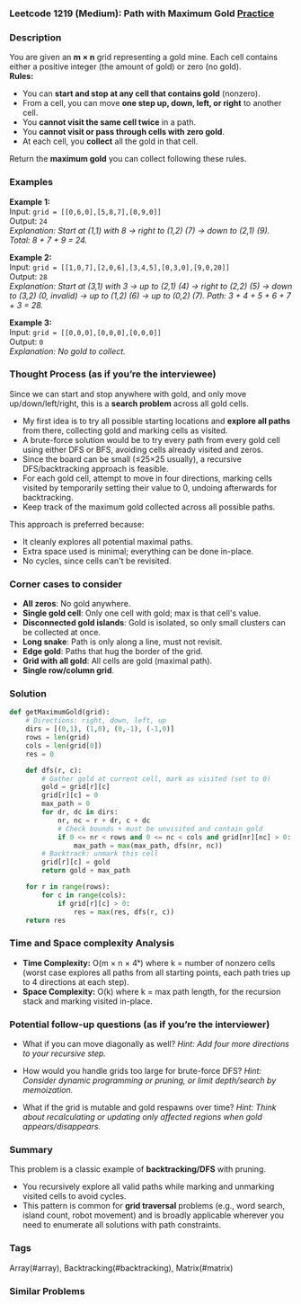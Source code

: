 ### Leetcode 1219 (Medium): Path with Maximum Gold [Practice](https://leetcode.com/problems/path-with-maximum-gold)

### Description  
You are given an **m × n** grid representing a gold mine. Each cell contains either a positive integer (the amount of gold) or zero (no gold).  
**Rules:**
- You can **start and stop at any cell that contains gold** (nonzero).
- From a cell, you can move **one step up, down, left, or right** to another cell.
- You **cannot visit the same cell twice** in a path.
- You **cannot visit or pass through cells with zero gold**.
- At each cell, you **collect** all the gold in that cell.

Return the **maximum gold** you can collect following these rules.


### Examples  

**Example 1:**  
Input: `grid = [[0,6,0],[5,8,7],[0,9,0]]`  
Output: `24`  
*Explanation: Start at (1,1) with 8 → right to (1,2) (7) → down to (2,1) (9). Total: 8 + 7 + 9 = 24.*

**Example 2:**  
Input: `grid = [[1,0,7],[2,0,6],[3,4,5],[0,3,0],[9,0,20]]`  
Output: `28`  
*Explanation: Start at (3,1) with 3 → up to (2,1) (4) → right to (2,2) (5) → down to (3,2) (0, invalid) → up to (1,2) (6) → up to (0,2) (7). Path: 3 + 4 + 5 + 6 + 7 + 3 = 28.*

**Example 3:**  
Input: `grid = [[0,0,0],[0,0,0],[0,0,0]]`  
Output: `0`  
*Explanation: No gold to collect.*


### Thought Process (as if you’re the interviewee)  
Since we can start and stop anywhere with gold, and only move up/down/left/right, this is a **search problem** across all gold cells.  
- My first idea is to try all possible starting locations and **explore all paths** from there, collecting gold and marking cells as visited.
- A brute-force solution would be to try every path from every gold cell using either DFS or BFS, avoiding cells already visited and zeros.  
- Since the board can be small (≤25×25 usually), a recursive DFS/backtracking approach is feasible.
- For each gold cell, attempt to move in four directions, marking cells visited by temporarily setting their value to 0, undoing afterwards for backtracking.
- Keep track of the maximum gold collected across all possible paths.

This approach is preferred because:
- It cleanly explores all potential maximal paths.
- Extra space used is minimal; everything can be done in-place.
- No cycles, since cells can't be revisited.


### Corner cases to consider  
- **All zeros**: No gold anywhere.
- **Single gold cell**: Only one cell with gold; max is that cell's value.
- **Disconnected gold islands**: Gold is isolated, so only small clusters can be collected at once.
- **Long snake**: Path is only along a line, must not revisit.
- **Edge gold**: Paths that hug the border of the grid.
- **Grid with all gold**: All cells are gold (maximal path).
- **Single row/column grid**.


### Solution

```python
def getMaximumGold(grid):
    # Directions: right, down, left, up
    dirs = [(0,1), (1,0), (0,-1), (-1,0)]
    rows = len(grid)
    cols = len(grid[0])
    res = 0

    def dfs(r, c):
        # Gather gold at current cell, mark as visited (set to 0)
        gold = grid[r][c]
        grid[r][c] = 0
        max_path = 0
        for dr, dc in dirs:
            nr, nc = r + dr, c + dc
            # Check bounds + must be unvisited and contain gold
            if 0 <= nr < rows and 0 <= nc < cols and grid[nr][nc] > 0:
                max_path = max(max_path, dfs(nr, nc))
        # Backtrack: unmark this cell
        grid[r][c] = gold
        return gold + max_path

    for r in range(rows):
        for c in range(cols):
            if grid[r][c] > 0:
                res = max(res, dfs(r, c))
    return res
```


### Time and Space complexity Analysis  

- **Time Complexity:** O(m × n × 4ᵏ) where k = number of nonzero cells (worst case explores all paths from all starting points, each path tries up to 4 directions at each step).
- **Space Complexity:** O(k) where k = max path length, for the recursion stack and marking visited in-place.


### Potential follow-up questions (as if you’re the interviewer)  

- What if you can move diagonally as well?
  *Hint: Add four more directions to your recursive step.*

- How would you handle grids too large for brute-force DFS?
  *Hint: Consider dynamic programming or pruning, or limit depth/search by memoization.*

- What if the grid is mutable and gold respawns over time?
  *Hint: Think about recalculating or updating only affected regions when gold appears/disappears.*


### Summary
This problem is a classic example of **backtracking/DFS** with pruning.  
- You recursively explore all valid paths while marking and unmarking visited cells to avoid cycles.
- This pattern is common for **grid traversal** problems (e.g., word search, island count, robot movement) and is broadly applicable wherever you need to enumerate all solutions with path constraints.

### Tags
Array(#array), Backtracking(#backtracking), Matrix(#matrix)

### Similar Problems
